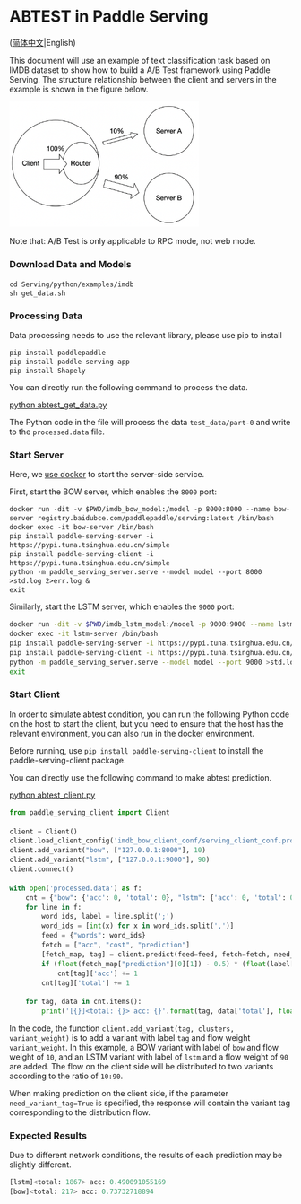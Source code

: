 # ABTEST in Paddle Serving

([简体中文](./ABTEST_IN_PADDLE_SERVING_CN.md)|English)

This document will use an example of text classification task based on IMDB dataset to show how to build a A/B Test framework using Paddle Serving. The structure relationship between the client and servers in the example is shown in the figure below.

<img src="abtest.png" style="zoom:33%;" />

Note that:  A/B Test is only applicable to RPC mode, not web mode.

### Download Data and Models

```shell
cd Serving/python/examples/imdb
sh get_data.sh
```

### Processing Data
Data processing needs to use the relevant library, please use pip to install
``` shell
pip install paddlepaddle
pip install paddle-serving-app
pip install Shapely
````

You can directly run the following command to process the data.

[python abtest_get_data.py](../python/examples/imdb/abtest_get_data.py)

The Python code in the file will process the data `test_data/part-0` and write to the `processed.data` file.

### Start Server

Here, we [use docker](RUN_IN_DOCKER.md) to start the server-side service. 

First, start the BOW server, which enables the `8000` port:

``` shell
docker run -dit -v $PWD/imdb_bow_model:/model -p 8000:8000 --name bow-server registry.baidubce.com/paddlepaddle/serving:latest /bin/bash
docker exec -it bow-server /bin/bash
pip install paddle-serving-server -i https://pypi.tuna.tsinghua.edu.cn/simple
pip install paddle-serving-client -i https://pypi.tuna.tsinghua.edu.cn/simple
python -m paddle_serving_server.serve --model model --port 8000 >std.log 2>err.log &
exit
```

Similarly, start the LSTM server, which enables the `9000` port:

```bash
docker run -dit -v $PWD/imdb_lstm_model:/model -p 9000:9000 --name lstm-server registry.baidubce.com/paddlepaddle/serving:latest /bin/bash
docker exec -it lstm-server /bin/bash
pip install paddle-serving-server -i https://pypi.tuna.tsinghua.edu.cn/simple
pip install paddle-serving-client -i https://pypi.tuna.tsinghua.edu.cn/simple
python -m paddle_serving_server.serve --model model --port 9000 >std.log 2>err.log &
exit
```

### Start Client

In order to simulate abtest condition, you can run the following Python code on the host to start the client, but you need to ensure that the host has the relevant environment, you can also run in the docker environment.

Before running, use `pip install paddle-serving-client` to install the paddle-serving-client package.

You can directly use the following command to make abtest prediction.

[python abtest_client.py](../python/examples/imdb/abtest_client.py)

[//file]:#abtest_client.py
``` python
from paddle_serving_client import Client

client = Client()
client.load_client_config('imdb_bow_client_conf/serving_client_conf.prototxt')
client.add_variant("bow", ["127.0.0.1:8000"], 10)
client.add_variant("lstm", ["127.0.0.1:9000"], 90)
client.connect()

with open('processed.data') as f:
    cnt = {"bow": {'acc': 0, 'total': 0}, "lstm": {'acc': 0, 'total': 0}}
    for line in f:
        word_ids, label = line.split(';')
        word_ids = [int(x) for x in word_ids.split(',')]
        feed = {"words": word_ids}
        fetch = ["acc", "cost", "prediction"]
        [fetch_map, tag] = client.predict(feed=feed, fetch=fetch, need_variant_tag=True)
        if (float(fetch_map["prediction"][0][1]) - 0.5) * (float(label[0]) - 0.5) > 0:
            cnt[tag]['acc'] += 1
        cnt[tag]['total'] += 1

    for tag, data in cnt.items():
        print('[{}]<total: {}> acc: {}'.format(tag, data['total'], float(data['acc']) / float(data['total'])))
```

In the code, the function `client.add_variant(tag, clusters, variant_weight)` is to add a variant with label `tag` and flow weight `variant_weight`. In this example, a BOW variant with label of `bow` and flow weight of `10`, and an LSTM variant with label of `lstm` and a flow weight of `90` are added. The flow on the client side will be distributed to two variants according to the ratio of `10:90`.

When making prediction on the client side, if the parameter `need_variant_tag=True` is specified, the response will contain the variant tag corresponding to the distribution flow.

### Expected Results
Due to different network conditions, the results of each prediction may be slightly different.
``` python
[lstm]<total: 1867> acc: 0.490091055169
[bow]<total: 217> acc: 0.73732718894
```

<!--
cp ../Serving/python/examples/imdb/get_data.sh .
cp ../Serving/python/examples/imdb/imdb_reader.py .
pip install -U paddle_serving_server
pip install -U paddle_serving_client
pip install -U paddlepaddle
sh get_data.sh
python process.py
python -m paddle_serving_server.serve --model imdb_bow_model --port 8000 --workdir workdir1 &
sleep 5
python -m paddle_serving_server.serve --model imdb_lstm_model --port 9000  --workdir workdir2 &
sleep 5
python ab_client.py >log.txt
if [[ $? -eq 0 ]]; then
    echo "test success"
else
    echo "test fail"
fi
ps -ef | grep "paddle_serving_server" | grep -v grep | awk '{print $2}' | xargs kill
-->
